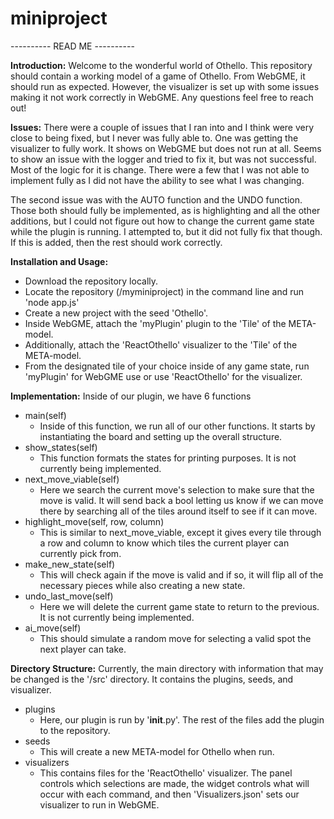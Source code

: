 # miniproject
---------- READ ME ----------

**Introduction:**
Welcome to the wonderful world of Othello. This repository should contain a working model of a game of Othello. From WebGME, it should run as expected. However, the visualizer is set up with some issues making it not work correctly in WebGME. Any questions feel free to reach out!

**Issues:**
There were a couple of issues that I ran into and I think were very close to being fixed, but I never was fully able to. One was getting the visualizer to fully work. It shows on WebGME but does not run at all. Seems to show an issue with the logger and tried to fix it, but was not successful. Most of the logic for it is change. There were a few that I was not able to implement fully as I did not have the ability to see what I was changing.

The second issue was with the AUTO function and the UNDO function. Those both should fully be implemented, as is highlighting and all the other additions, but I could not figure out how to change the current game state while the plugin is running. I attempted to, but it did not fully fix that though. If this is added, then the rest should work correctly.

**Installation and Usage:**
  - Download the repository locally.
  - Locate the repository (/myminiproject) in the command line and run 'node app.js'
  - Create a new project with the seed 'Othello'.
  - Inside WebGME, attach the 'myPlugin' plugin to the 'Tile' of the META-model.
  - Additionally, attach the 'ReactOthello' visualizer to the 'Tile' of the META-model.
  - From the designated tile of your choice inside of any game state, run 'myPlugin' for WebGME use or use 'ReactOthello' for the visualizer.

**Implementation:**
Inside of our plugin, we have 6 functions
  - main(self)
    - Inside of this function, we run all of our other functions. It starts by instantiating the board and setting up the overall structure.
  - show_states(self)
    - This function formats the states for printing purposes. It is not currently being implemented.
  - next_move_viable(self)
    - Here we search the current move's selection to make sure that the move is valid. It will send back a bool letting us know if we can move there by searching all of the tiles around itself to see if it can move.
  - highlight_move(self, row, column)
    - This is similar to next_move_viable, except it gives every tile through a row and column to know which tiles the current player can currently pick from.
  - make_new_state(self)
    - This will check again if the move is valid and if so, it will flip all of the necessary pieces while also creating a new state.
  - undo_last_move(self)
    - Here we will delete the current game state to return to the previous. It is not currently being implemented.
  - ai_move(self)
    - This should simulate a random move for selecting a valid spot the next player can take.

**Directory Structure:**
Currently, the main directory with information that may be changed is the '/src' directory. It contains the plugins, seeds, and visualizer.
  - plugins
    - Here, our plugin is run by '__init__.py'. The rest of the files add the plugin to the repository.
  - seeds
    - This will create a new META-model for Othello when run.
  - visualizers
    - This contains files for the 'ReactOthello' visualizer. The panel controls which selections are made, the widget controls what will occur with each command, and then 'Visualizers.json' sets our visualizer to run in WebGME.
